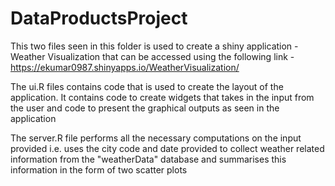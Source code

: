 # DataProductsProject

This two files seen in this folder is used to create a shiny application - Weather Visualization that can be accessed using the 
following link - https://ekumar0987.shinyapps.io/WeatherVisualization/

The ui.R files contains code that is used to create the layout of the application. It contains code to create widgets that 
takes in the input from the user and code to present the graphical outputs as seen in the application 

The server.R file performs all the necessary computations on the input provided i.e. uses the city code and date provided
to collect weather related information from the "weatherData" database and summarises this information in the form of 
two scatter plots
